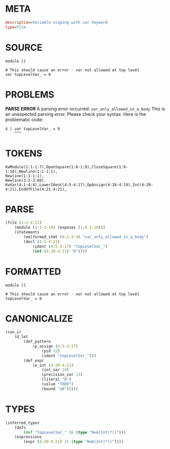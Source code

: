 # META
~~~ini
description=Variable scoping with var keyword
type=file
~~~
# SOURCE
~~~roc
module []

# This should cause an error - var not allowed at top level
var topLevelVar_ = 0
~~~
# PROBLEMS
**PARSE ERROR**
A parsing error occurred: `var_only_allowed_in_a_body`
This is an unexpected parsing error. Please check your syntax.
Here is the problematic code:
```
4 | var topLevelVar_ = 0
    ^^^
```


# TOKENS
~~~zig
KwModule(1:1-1:7),OpenSquare(1:8-1:9),CloseSquare(1:9-1:10),Newline(1:1-1:1),
Newline(1:1-1:1),
Newline(3:2-3:60),
KwVar(4:1-4:4),LowerIdent(4:5-4:17),OpAssign(4:18-4:19),Int(4:20-4:21),EndOfFile(4:21-4:21),
~~~
# PARSE
~~~clojure
(file (1:1-4:21)
	(module (1:1-1:10) (exposes (1:8-1:10)))
	(statements
		(malformed_stmt (4:1-4:4) "var_only_allowed_in_a_body")
		(decl (4:5-4:21)
			(ident (4:5-4:17) "topLevelVar_")
			(int (4:20-4:21) "0"))))
~~~
# FORMATTED
~~~roc
module []

# This should cause an error - var not allowed at top level
topLevelVar_ = 0
~~~
# CANONICALIZE
~~~clojure
(can_ir
	(d_let
		(def_pattern
			(p_assign (4:5-4:17)
				(pid 12)
				(ident "topLevelVar_")))
		(def_expr
			(e_int (4:20-4:21)
				(int_var 14)
				(precision_var 13)
				(literal "0")
				(value "TODO")
				(bound "u8")))))
~~~
# TYPES
~~~clojure
(inferred_types
	(defs
		(def "topLevelVar_" 16 (type "Num(Int(*))")))
	(expressions
		(expr (4:20-4:21) 15 (type "Num(Int(*))"))))
~~~